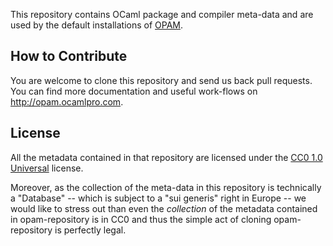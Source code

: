 This repository contains OCaml package and compiler meta-data and are
used by the default installations of [OPAM](http://opam.ocamlpro.com).

## How to Contribute

You are welcome to clone this repository and send us back pull
requests. You can find more documentation and useful work-flows on
http://opam.ocamlpro.com.

## License

All the metadata contained in that repository are licensed under the
[CC0 1.0 Universal](http://creativecommons.org/publicdomain/zero/1.0/)
license.

Moreover, as the collection of the meta-data in this repository is
technically a "Database" -- which is subject to a "sui generis" right
in Europe -- we would like to stress out than even the *collection* of
the metadata contained in opam-repository is in CC0 and thus the
simple act of cloning opam-repository is perfectly legal.